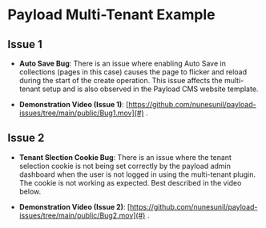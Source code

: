 # Payload Multi-Tenant Example

## Issue 1

- **Auto Save Bug**: There is an issue where enabling Auto Save in collections (pages in this case) causes the page to flicker and reload during the start of the create operation. This issue affects the multi-tenant setup and is also observed in the Payload CMS website template.


- **Demonstration Video (Issue 1)**: [https://github.com/nunesunil/payload-issues/tree/main/public/Bug1.mov](#) .

## Issue 2

- **Tenant Slection Cookie Bug**: There is an issue where the tenant selection cookie is not being set correctly by the payload admin dashboard when the user is not logged in using the multi-tenant plugin. The cookie is not working as expected. Best described in the video below.

- **Demonstration Video (Issue 2)**: [https://github.com/nunesunil/payload-issues/tree/main/public/Bug2.mov](#) .




